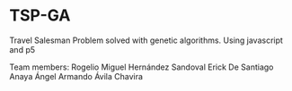 # TSP-GA
Travel Salesman Problem solved with genetic algorithms. Using javascript and p5

Team members:
Rogelio Miguel Hernández Sandoval
Erick De Santiago Anaya
Ángel Armando Ávila Chavira
